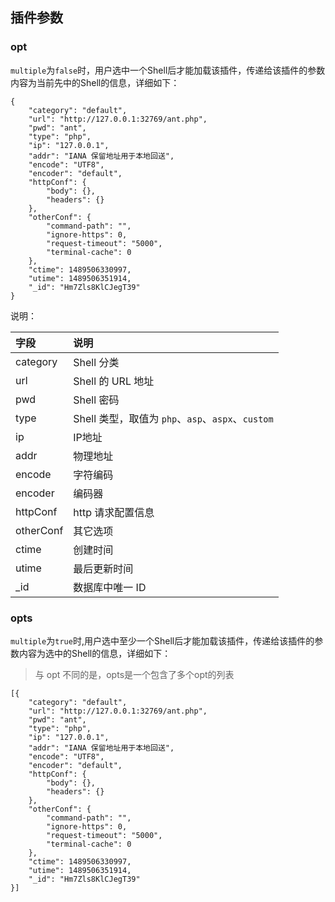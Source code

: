 插件参数
---

### opt

`multiple`为`false`时，用户选中一个Shell后才能加载该插件，传递给该插件的参数内容为当前先中的Shell的信息，详细如下：

```
{
    "category": "default",
    "url": "http://127.0.0.1:32769/ant.php",
    "pwd": "ant",
    "type": "php",
    "ip": "127.0.0.1",
    "addr": "IANA 保留地址用于本地回送",
    "encode": "UTF8",
    "encoder": "default",
    "httpConf": {
        "body": {},
        "headers": {}
    },
    "otherConf": {
        "command-path": "",
        "ignore-https": 0,
        "request-timeout": "5000",
        "terminal-cache": 0
    },
    "ctime": 1489506330997,
    "utime": 1489506351914,
    "_id": "Hm7Zls8KlCJegT39"
}
```

说明：

字段 | 说明
:-- | :--
category | Shell 分类
url | Shell 的 URL 地址
pwd | Shell 密码
type | Shell 类型，取值为 `php`、`asp`、`aspx`、`custom`
ip | IP地址
addr | 物理地址
encode | 字符编码
encoder | 编码器
httpConf | http 请求配置信息
otherConf | 其它选项
ctime | 创建时间
utime | 最后更新时间
_id | 数据库中唯一 ID


### opts

`multiple`为`true`时,用户选中至少一个Shell后才能加载该插件，传递给该插件的参数内容为选中的Shell的信息，详细如下：

> 与 opt 不同的是，opts是一个包含了多个opt的列表

```
[{
    "category": "default",
    "url": "http://127.0.0.1:32769/ant.php",
    "pwd": "ant",
    "type": "php",
    "ip": "127.0.0.1",
    "addr": "IANA 保留地址用于本地回送",
    "encode": "UTF8",
    "encoder": "default",
    "httpConf": {
        "body": {},
        "headers": {}
    },
    "otherConf": {
        "command-path": "",
        "ignore-https": 0,
        "request-timeout": "5000",
        "terminal-cache": 0
    },
    "ctime": 1489506330997,
    "utime": 1489506351914,
    "_id": "Hm7Zls8KlCJegT39"
}]
```
